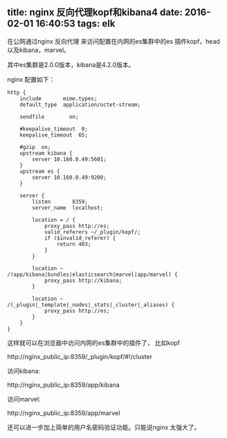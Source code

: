 title: nginx 反向代理kopf和kibana4
date: 2016-02-01 16:40:53
tags: elk
---

在公网通过nginx 反向代理 来访问配置在内网的es集群中的es 插件kopf，head以及kibana，marvel。

其中es集群是2.0.0版本，kibana是4.2.0版本。

nginx 配置如下：

```
http {
    include       mime.types;
    default_type  application/octet-stream;

    sendfile        on;

    #keepalive_timeout  0;
    keepalive_timeout  65;

    #gzip  on;
    upstream kibana {
        server 10.160.0.49:5601;
    }
    upstream es {
        server 10.160.0.49:9200;
    }

    server {
        listen       8359;
        server_name  localhost;

        location = / {
            proxy_pass http://es;
            valid_referers ~/_plugin/kopf/;
            if ($invalid_referer) {
                return 403;
            }
        }

        location ~ /(app/kibana|bundles|elasticsearch|marvel|app/marvel) {
            proxy_pass http://kibana;
        }

        location ~ /(_plugin|_template|_nodes|_stats|_cluster|_aliases) {
            proxy_pass http://es;
        }
    }
}
```

这样就可以在浏览器中访问内网的es集群中的插件了， 比如kopf

http://nginx_public_ip:8359/_plugin/kopf/#!/cluster

访问kibana:

http://nginx_public_ip:8359/app/kibana

访问marvel:

http://nginx_public_ip:8359/app/marvel

还可以进一步加上简单的用户名密码验证功能。只能说nginx 太强大了。
